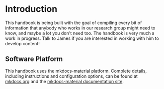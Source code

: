 # Introduction

This handbook is being built with the goal of compiling every bit of information that anybody who works in our research group might need to know, and maybe a lot you don't need too. The handbook is very much a work in progress. Talk to James if you are interested in working with him to develop content!

## Software Platform

This handbook uses the mkdocs-material platform. Complete details, including instructions and configuration options, can be found at [mkdocs.org](https://www.mkdocs.org) and the [mkdocs-material documentation site](https://squidfunk.github.io/mkdocs-material/).
